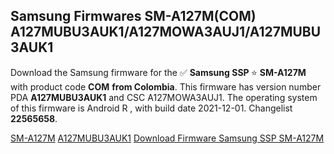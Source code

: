 <h2>Samsung Firmwares SM-A127M(COM) A127MUBU3AUK1/A127MOWA3AUJ1/A127MUBU3AUK1</h2>
Download the Samsung firmware for the ✅ <strong>Samsung SSP </strong> ⭐ <strong>SM-A127M</strong> with product code <strong>COM</strong> <strong> from Colombia</strong>. This firmware has version number PDA <strong>A127MUBU3AUK1</strong> and CSC A127MOWA3AUJ1. The operating system of this firmware is Android R , with build date 2021-12-01. Changelist <strong>22565658</strong>.


[SM-A127M](https://samfirm.shop/samsung/model/SM-A127M)
[A127MUBU3AUK1](https://samfirm.shop/samsung/pda/A127MUBU3AUK1)
[Download Firmware Samsung SSP SM-A127M](https://samfirm.shop/samsung/firmware/478972)
